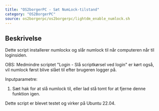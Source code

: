 ```yaml
---
title: "OS2borgerPC - Sæt NumLock-tilstand"
category: "OS2BorgerPC"
source: os2borgerpc/os2borgerpc/lightdm_enable_numlock.sh
---
```


## Beskrivelse
Dette script installerer numlockx og slår numlock til når computeren når til loginsiden.

OBS: Medmindre scriptet "Login - Slå scriptkørsel ved login" er kørt også, vil numlock først blive slået til efter brugeren logger på.

Inputparametre: 
1. Sæt hak for at slå numlock til, eller lad stå tomt for at fjerne denne funktion igen.

Dette script er blevet testet og virker på Ubuntu 22.04.